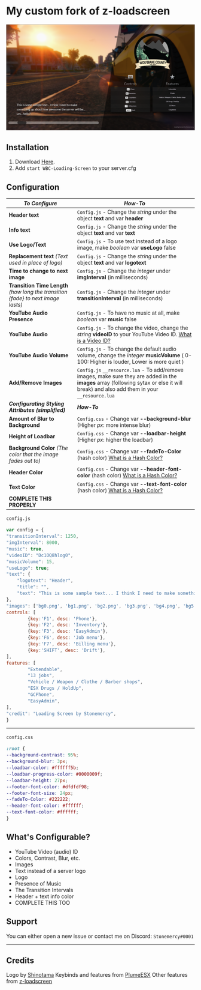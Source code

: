 # My custom fork of z-loadscreen

![alt-text](https://github.com/L1Pritchard/WBC-Loading-Screen/blob/main/ss/ss1.png)

## __Installation__
1. Download [Here](https://github.com/L1Pritchard/WBC-Loading-Screen/archive/refs/tags/V0.2.zip).
2. Add `start WBC-Loading-Screen` to your server.cfg

## __Configuration__

| *To Configure* | *How-To* |
| ------- | ------ |
| **Header text** | `Config.js` - Change the *string* under the object **text** and var **header**  | 
| **Info text** | `Config.js` - Change the *string* under the object **text** and var **text**  |
| **Use Logo/Text** | `Config.js` - To use text instead of a logo image, make *boolean* var **useLogo** false  | 
| **Replacement text** *(Text used in place of logo)* | `Config.js` - Change the *string* under the object **text** and var **logotext**  | 
| **Time to change to next image** | `Config.js` - Change the *integer*  under **imgInterval** (in milliseconds)  |
| **Transition Time Length** *(how long the transition {fade} to next image lasts)*  | `Config.js` - Change the *integer*  under **transitionInterval** (in milliseconds)  |
| **YouTube Audio Presence** | `Config.js` - To have no music at all, make *boolean* var **music** false |
| **YouTube Audio** | `Config.js` - To change the video, change the *string*  **videoID** to your YouTube Video ID. [What is a Video ID?](https://docs.joeworkman.net/rapidweaver/stacks/youtube/video-id "What is a Video ID?") |
| **YouTube Audio Volume** | `Config.js` - To change the default audio volume, change the *integer*  **musicVolume** ( 0-100: Higher is louder, Lower is more quiet )  |
| **Add/Remove Images** | `Config.js` `__resource.lua` -  To add/remove images, make sure they are added in the **images** array (following sytax or else it will break) and also add them in your `__resource.lua` |
| ***Configurating Styling Attributes (simplified)*** |  ***How-To***  |
| **Amount of Blur to Background** | `Config.css` - Change var **--background-blur** (Higher *px*: more intense blur) |
| **Height of Loadbar** | `Config.css` - Change var **--loadbar-height** (Higher *px*: higher the loadbar) |
| **Background Color** *(The color that the image fades out to)* | `Config.css` - Change var **--fadeTo-Color** (hash color) [What is a Hash Color?](http://www.color-hex.com/ "What is a Hash Color?") |
| **Header Color** | `Config.css` - Change var **--header-font-color** (hash color) [What is a Hash Color?](http://www.color-hex.com/ "What is a Hash Color?") |
| **Text Color** | `Config.css` - Change var **--text-font-color** (hash color) [What is a Hash Color?](http://www.color-hex.com/ "What is a Hash Color?") |
| **COMPLETE THIS PROPERLY** | |


`config.js`
```js
var config = {
"transitionInterval": 1250,
"imgInterval": 8000,
"music": true,
"videoID": "Dc1OQ8hlog0",
"musicVolume": 15,
"useLogo": true;
"text": {
	"logotext": "Header",
	"title": "",
	"text": "This is some sample text... I think I need to make something up about how awesome the server will be... um... hello?",
},
"images": ['bg0.png', 'bg1.png', 'bg2.png', 'bg3.png', 'bg4.png', 'bg5.png', 'bg6.png', 'bg7.png'],
controls: [
        {key:'F1', desc: 'Phone'},
        {key:'F2', desc: 'Inventory'},
        {key:'F3', desc: 'EasyAdmin'},
        {key:'F6', desc: 'Job menu'},
        {key:'F7', desc: 'Billing menu'},
        {key:'SHIFT', desc: 'Drift'},
],
features: [
        "Extendable",
        "13 jobs",
        "Vehicle / Weapon / Clothe / Barber shops",
        "ESX Drugs / HoldUp",
        "GCPhone",
        "EasyAdmin",
],
"credit": "Loading Screen by Stonemercy",
}
```
---
`config.css`
```css
:root {
--background-contrast: 95%;
--background-blur: 3px;
--loadbar-color: #ffffff5b;
--loadbar-progress-color: #0000009f;
--loadbar-height: 27px;
--footer-font-color: #dfdfdf98;
--footer-font-size: 24px;
--fadeTo-Color: #222222;
--header-font-color: #ffffff;
--text-font-color: #ffffff;
}
```
## __What's Configurable?__
- YouTube Video (audio) ID
- Colors, Contrast, Blur, etc.
- Images
- Text instead of a server logo
- Logo
- Presence of Music
- The Transition Intervals
- Header + text info color
- COMPLETE THIS TOO

## __Support__
You can either open a new issue or contact me on Discord: `Stonemercy#0001`

-------

## __Credits__
Logo by [Shinotama](https://twitch.tv/shinotama)
Keybinds and features from [PlumeESX](https://github.com/tabarra/PlumeESX-recipe)
Other features from [z-loadscreen](https://github.com/ThatZiv/z-loadscreen)